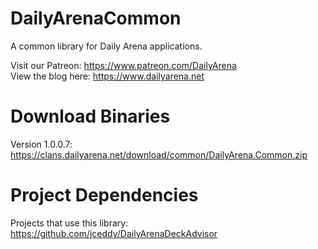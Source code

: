 # DailyArenaCommon
A common library for Daily Arena applications.

Visit our Patreon: https://www.patreon.com/DailyArena  
View the blog here: https://www.dailyarena.net

# Download Binaries
Version 1.0.0.7: https://clans.dailyarena.net/download/common/DailyArena.Common.zip

# Project Dependencies
Projects that use this library:  
https://github.com/jceddy/DailyArenaDeckAdvisor
